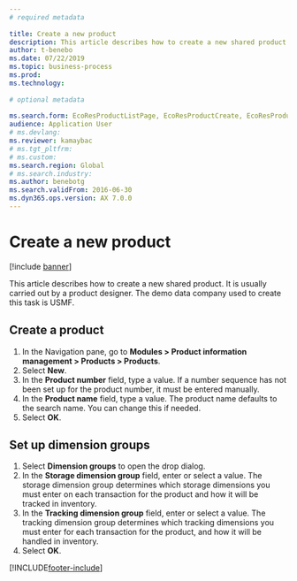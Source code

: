 ```yaml
--- 
# required metadata 
 
title: Create a new product
description: This article describes how to create a new shared product. 
author: t-benebo
ms.date: 07/22/2019
ms.topic: business-process 
ms.prod:  
ms.technology:  
 
# optional metadata 
 
ms.search.form: EcoResProductListPage, EcoResProductCreate, EcoResProductDetails, EcoResProductInventoryDimensionGroups   
audience: Application User 
# ms.devlang:  
ms.reviewer: kamaybac
# ms.tgt_pltfrm:  
# ms.custom:  
ms.search.region: Global
# ms.search.industry: 
ms.author: benebotg
ms.search.validFrom: 2016-06-30 
ms.dyn365.ops.version: AX 7.0.0 
---
```

# Create a new product

[!include [banner](../../includes/banner.md)]

This article describes how to create a new shared product. It is usually carried out by a product designer. The demo data company used to create this task is USMF.


## Create a product
1. In the Navigation pane, go to **Modules > Product information management > Products > Products**.
2. Select **New**.
3. In the **Product number** field, type a value. If a number sequence has not been set up for the product number, it must be entered manually.  
4. In the **Product name** field, type a value. The product name defaults to the search name. You can change this if needed.  
5. Select **OK**.

## Set up dimension groups
1. Select **Dimension groups** to open the drop dialog.
2. In the **Storage dimension group** field, enter or select a value. The storage dimension group determines which storage dimensions you must enter on each transaction for the product and how it will be tracked in inventory.  
3. In the **Tracking dimension group** field, enter or select a value. The tracking dimension group determines which tracking dimensions you must enter for each transaction for the product, and how it will be handled in inventory.  
4. Select **OK**.



[!INCLUDE[footer-include](../../../includes/footer-banner.md)]